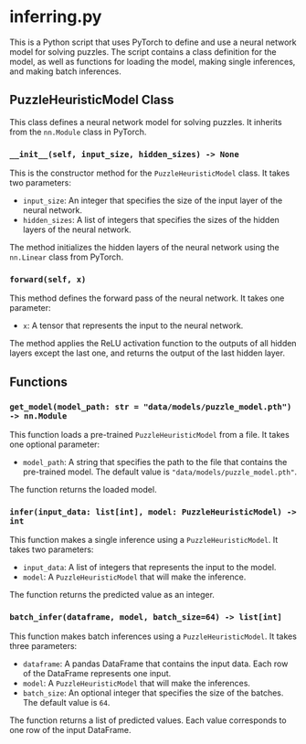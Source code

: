 # inferring.py

This is a Python script that uses PyTorch to define and use a neural network model for solving puzzles. The script contains a class definition for the model, as well as functions for loading the model, making single inferences, and making batch inferences.

## PuzzleHeuristicModel Class

This class defines a neural network model for solving puzzles. It inherits from the `nn.Module` class in PyTorch.

### `__init__(self, input_size, hidden_sizes) -> None`

This is the constructor method for the `PuzzleHeuristicModel` class. It takes two parameters:

- `input_size`: An integer that specifies the size of the input layer of the neural network.
- `hidden_sizes`: A list of integers that specifies the sizes of the hidden layers of the neural network.

The method initializes the hidden layers of the neural network using the `nn.Linear` class from PyTorch.

### `forward(self, x)`

This method defines the forward pass of the neural network. It takes one parameter:

- `x`: A tensor that represents the input to the neural network.

The method applies the ReLU activation function to the outputs of all hidden layers except the last one, and returns the output of the last hidden layer.

## Functions

### `get_model(model_path: str = "data/models/puzzle_model.pth") -> nn.Module`

This function loads a pre-trained `PuzzleHeuristicModel` from a file. It takes one optional parameter:

- `model_path`: A string that specifies the path to the file that contains the pre-trained model. The default value is `"data/models/puzzle_model.pth"`.

The function returns the loaded model.

### `infer(input_data: list[int], model: PuzzleHeuristicModel) -> int`

This function makes a single inference using a `PuzzleHeuristicModel`. It takes two parameters:

- `input_data`: A list of integers that represents the input to the model.
- `model`: A `PuzzleHeuristicModel` that will make the inference.

The function returns the predicted value as an integer.

### `batch_infer(dataframe, model, batch_size=64) -> list[int]`

This function makes batch inferences using a `PuzzleHeuristicModel`. It takes three parameters:

- `dataframe`: A pandas DataFrame that contains the input data. Each row of the DataFrame represents one input.
- `model`: A `PuzzleHeuristicModel` that will make the inferences.
- `batch_size`: An optional integer that specifies the size of the batches. The default value is `64`.

The function returns a list of predicted values. Each value corresponds to one row of the input DataFrame.